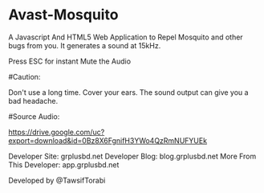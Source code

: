 # Avast-Mosquito
A Javascript And HTML5 Web Application to Repel Mosquito and other bugs from you. It generates a sound at 15kHz.

Press ESC for instant Mute the Audio

#Caution:

Don't use a long time. Cover your ears. The sound output can give you a bad headache.

#Source Audio:

https://drive.google.com/uc?export=download&id=0Bz8X6FgnifH3YWo4QzRmNUFYUEk

Developer Site: grplusbd.net
Developer Blog: blog.grplusbd.net
More From This Developer: app.grplusbd.net

Developed by @TawsifTorabi 
